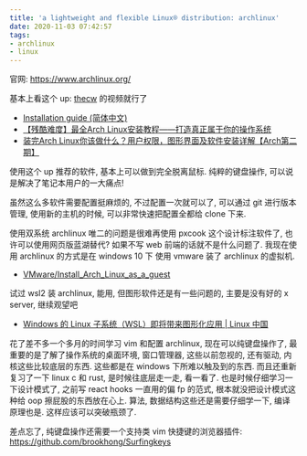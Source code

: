 ```yaml
---
title: 'a lightweight and flexible Linux® distribution: archlinux'
date: 2020-11-03 07:42:57
tags:
- archlinux
- linux
---
```


官网: https://www.archlinux.org/

基本上看这个 up: [thecw](https://space.bilibili.com/13081489?from=search&seid=5593233721511478655) 的视频就行了

- [Installation guide (简体中文)](https://wiki.archlinux.org/index.php/Installation_Guide_(%E7%AE%80%E4%BD%93%E4%B8%AD%E6%96%87))
- [【残酷难度】最全Arch Linux安装教程——打造真正属于你的操作系统](https://www.bilibili.com/video/BV11J411a7Tp)
- [装完Arch Linux你该做什么？用户权限，图形界面及软件安装详解【Arch第二期】](https://www.bilibili.com/video/BV1q7411s7LS)

使用这个 up 推荐的软件, 基本上可以做到完全脱离鼠标.
纯粹的键盘操作, 可以说是解决了笔记本用户的一大痛点!

虽然这么多软件需要配置挺麻烦的, 不过配置一次就可以了, 可以通过 git 进行版本管理, 使用新的主机的时候, 可以非常快速把配置全都给 clone 下来.

使用双系统 archlinux 唯二的问题是很难再使用 pxcook 这个设计标注软件了, 也许可以使用网页版蓝湖替代? 如果不写 web 前端的话就不是什么问题了.
我现在使用 archlinux 的方式是在 windows 10 下 使用 vmware 装了 archlinux 的虚拟机.

- [VMware/Install_Arch_Linux_as_a_guest](https://wiki.archlinux.org/index.php/VMware/Install_Arch_Linux_as_a_guest)

试过 wsl2 装 archlinux, 能用, 但图形软件还是有一些问题的, 主要是没有好的 x server, 继续观望吧

- [Windows 的 Linux 子系统（WSL）即将带来图形化应用 | Linux 中国](https://zhuanlan.zhihu.com/p/261878373)

花了差不多一个多月的时间学习 vim 和配置 archlinux, 现在可以纯键盘操作了, 最重要的是了解了操作系统的桌面环境, 窗口管理器, 这些以前忽视的, 还有驱动, 内核这些比较底层的东西. 这些都是在 windows 下所难以触及到的东西.
而且还重新复习了一下 linux c 和 rust, 是时候往底层走一走, 看一看了.
也是时候仔细学习一下设计模式了, 之前写 react hooks 一直用的偏 fp 的范式, 根本就没把设计模式这种给 oop 擦屁股的东西放在心上.
算法, 数据结构这些还是需要仔细学一下, 编译原理也是.
这样应该可以突破瓶颈了.

差点忘了, 纯键盘操作还需要一个支持类 vim 快捷键的浏览器插件: https://github.com/brookhong/Surfingkeys











